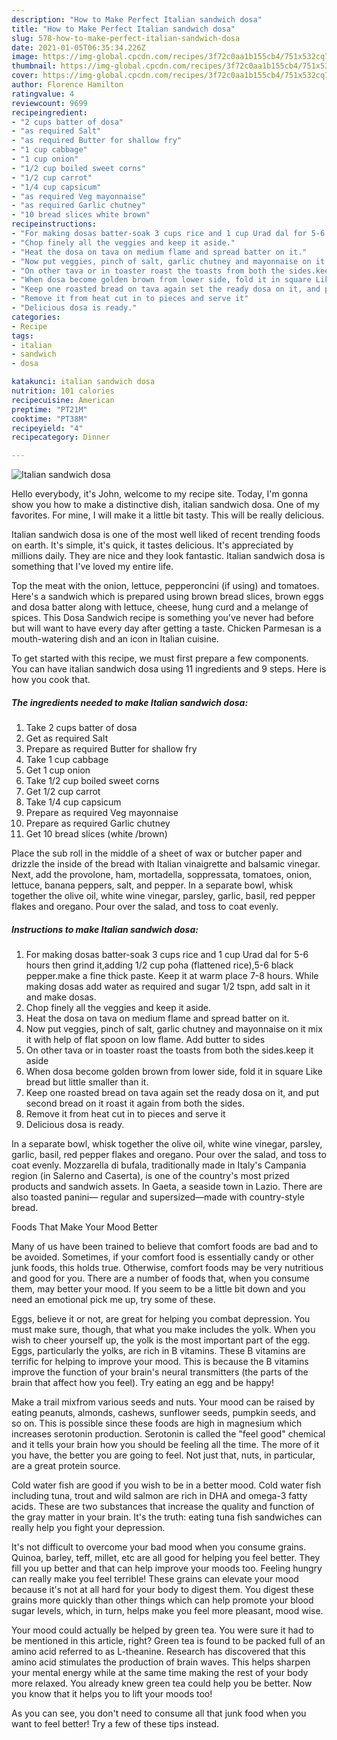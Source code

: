```yaml
---
description: "How to Make Perfect Italian sandwich dosa"
title: "How to Make Perfect Italian sandwich dosa"
slug: 578-how-to-make-perfect-italian-sandwich-dosa
date: 2021-01-05T06:35:34.226Z
image: https://img-global.cpcdn.com/recipes/3f72c0aa1b155cb4/751x532cq70/italian-sandwich-dosa-recipe-main-photo.jpg
thumbnail: https://img-global.cpcdn.com/recipes/3f72c0aa1b155cb4/751x532cq70/italian-sandwich-dosa-recipe-main-photo.jpg
cover: https://img-global.cpcdn.com/recipes/3f72c0aa1b155cb4/751x532cq70/italian-sandwich-dosa-recipe-main-photo.jpg
author: Florence Hamilton
ratingvalue: 4
reviewcount: 9699
recipeingredient:
- "2 cups batter of dosa"
- "as required Salt"
- "as required Butter for shallow fry"
- "1 cup cabbage"
- "1 cup onion"
- "1/2 cup boiled sweet corns"
- "1/2 cup carrot"
- "1/4 cup capsicum"
- "as required Veg mayonnaise"
- "as required Garlic chutney"
- "10 bread slices white brown"
recipeinstructions:
- "For making dosas batter-soak 3 cups rice and 1 cup Urad dal for 5-6 hours then grind it,adding 1/2 cup poha (flattened rice),5-6 black pepper.make a fine thick paste. Keep it at warm place 7-8 hours. While making dosas add water as required and sugar 1/2 tspn, add salt in it and make dosas."
- "Chop finely all the veggies and keep it aside."
- "Heat the dosa on tava on medium flame and spread batter on it."
- "Now put veggies, pinch of salt, garlic chutney and mayonnaise on it mix it with help of flat spoon on low flame. Add butter to sides"
- "On other tava or in toaster roast the toasts from both the sides.keep it aside"
- "When dosa become golden brown from lower side, fold it in square Like bread but little smaller than it."
- "Keep one roasted bread on tava again set the ready dosa on it, and put second bread on it roast it again from both the sides."
- "Remove it from heat cut in to pieces and serve it"
- "Delicious dosa is ready."
categories:
- Recipe
tags:
- italian
- sandwich
- dosa

katakunci: italian sandwich dosa 
nutrition: 101 calories
recipecuisine: American
preptime: "PT21M"
cooktime: "PT38M"
recipeyield: "4"
recipecategory: Dinner

---
```



![Italian sandwich dosa](https://img-global.cpcdn.com/recipes/3f72c0aa1b155cb4/751x532cq70/italian-sandwich-dosa-recipe-main-photo.jpg)

Hello everybody, it's John, welcome to my recipe site. Today, I'm gonna show you how to make a distinctive dish, italian sandwich dosa. One of my favorites. For mine, I will make it a little bit tasty. This will be really delicious.

Italian sandwich dosa is one of the most well liked of recent trending foods on earth. It's simple, it's quick, it tastes delicious. It's appreciated by millions daily. They are nice and they look fantastic. Italian sandwich dosa is something that I've loved my entire life.

Top the meat with the onion, lettuce, pepperoncini (if using) and tomatoes. Here&#39;s a sandwich which is prepared using brown bread slices, brown eggs and dosa batter along with lettuce, cheese, hung curd and a melange of spices. This Dosa Sandwich recipe is something you&#39;ve never had before but will want to have every day after getting a taste. Chicken Parmesan is a mouth-watering dish and an icon in Italian cuisine.


To get started with this recipe, we must first prepare a few components. You can have italian sandwich dosa using 11 ingredients and 9 steps. Here is how you cook that.

<!--inarticleads1-->

##### The ingredients needed to make Italian sandwich dosa:

1. Take 2 cups batter of dosa
1. Get as required Salt
1. Prepare as required Butter for shallow fry
1. Take 1 cup cabbage
1. Get 1 cup onion
1. Take 1/2 cup boiled sweet corns
1. Get 1/2 cup carrot
1. Take 1/4 cup capsicum
1. Prepare as required Veg mayonnaise
1. Prepare as required Garlic chutney
1. Get 10 bread slices (white /brown)


Place the sub roll in the middle of a sheet of wax or butcher paper and drizzle the inside of the bread with Italian vinaigrette and balsamic vinegar. Next, add the provolone, ham, mortadella, soppressata, tomatoes, onion, lettuce, banana peppers, salt, and pepper. In a separate bowl, whisk together the olive oil, white wine vinegar, parsley, garlic, basil, red pepper flakes and oregano. Pour over the salad, and toss to coat evenly. 

<!--inarticleads2-->

##### Instructions to make Italian sandwich dosa:

1. For making dosas batter-soak 3 cups rice and 1 cup Urad dal for 5-6 hours then grind it,adding 1/2 cup poha (flattened rice),5-6 black pepper.make a fine thick paste. Keep it at warm place 7-8 hours. While making dosas add water as required and sugar 1/2 tspn, add salt in it and make dosas.
1. Chop finely all the veggies and keep it aside.
1. Heat the dosa on tava on medium flame and spread batter on it.
1. Now put veggies, pinch of salt, garlic chutney and mayonnaise on it mix it with help of flat spoon on low flame. Add butter to sides
1. On other tava or in toaster roast the toasts from both the sides.keep it aside
1. When dosa become golden brown from lower side, fold it in square Like bread but little smaller than it.
1. Keep one roasted bread on tava again set the ready dosa on it, and put second bread on it roast it again from both the sides.
1. Remove it from heat cut in to pieces and serve it
1. Delicious dosa is ready.


In a separate bowl, whisk together the olive oil, white wine vinegar, parsley, garlic, basil, red pepper flakes and oregano. Pour over the salad, and toss to coat evenly. Mozzarella di bufala, traditionally made in Italy&#39;s Campania region (in Salerno and Caserta), is one of the country&#39;s most prized products and sandwich assets. In Gaeta, a seaside town in Lazio. There are also toasted panini— regular and supersized—made with country-style bread. 

Foods That Make Your Mood Better


Many of us have been trained to believe that comfort foods are bad and to be avoided. Sometimes, if your comfort food is essentially candy or other junk foods, this holds true. Otherwise, comfort foods may be very nutritious and good for you. There are a number of foods that, when you consume them, may better your mood. If you seem to be a little bit down and you need an emotional pick me up, try some of these.

Eggs, believe it or not, are great for helping you combat depression. You must make sure, though, that what you make includes the yolk. When you wish to cheer yourself up, the yolk is the most important part of the egg. Eggs, particularly the yolks, are rich in B vitamins. These B vitamins are terrific for helping to improve your mood. This is because the B vitamins improve the function of your brain's neural transmitters (the parts of the brain that affect how you feel). Try eating an egg and be happy!

Make a trail mixfrom various seeds and nuts. Your mood can be raised by eating peanuts, almonds, cashews, sunflower seeds, pumpkin seeds, and so on. This is possible since these foods are high in magnesium which increases serotonin production. Serotonin is called the "feel good" chemical and it tells your brain how you should be feeling all the time. The more of it you have, the better you are going to feel. Not just that, nuts, in particular, are a great protein source.

Cold water fish are good if you wish to be in a better mood. Cold water fish including tuna, trout and wild salmon are rich in DHA and omega-3 fatty acids. These are two substances that increase the quality and function of the gray matter in your brain. It's the truth: eating tuna fish sandwiches can really help you fight your depression. 

It's not difficult to overcome your bad mood when you consume grains. Quinoa, barley, teff, millet, etc are all good for helping you feel better. They fill you up better and that can help improve your moods too. Feeling hungry can really make you feel terrible! These grains can elevate your mood because it's not at all hard for your body to digest them. You digest these grains more quickly than other things which can help promote your blood sugar levels, which, in turn, helps make you feel more pleasant, mood wise.

Your mood could actually be helped by green tea. You were sure it had to be mentioned in this article, right? Green tea is found to be packed full of an amino acid referred to as L-theanine. Research has discovered that this amino acid stimulates the production of brain waves. This helps sharpen your mental energy while at the same time making the rest of your body more relaxed. You already knew green tea could help you be better. Now you know that it helps you to lift your moods too!

As you can see, you don't need to consume all that junk food when you want to feel better! Try  a few  of  these  tips  instead.

